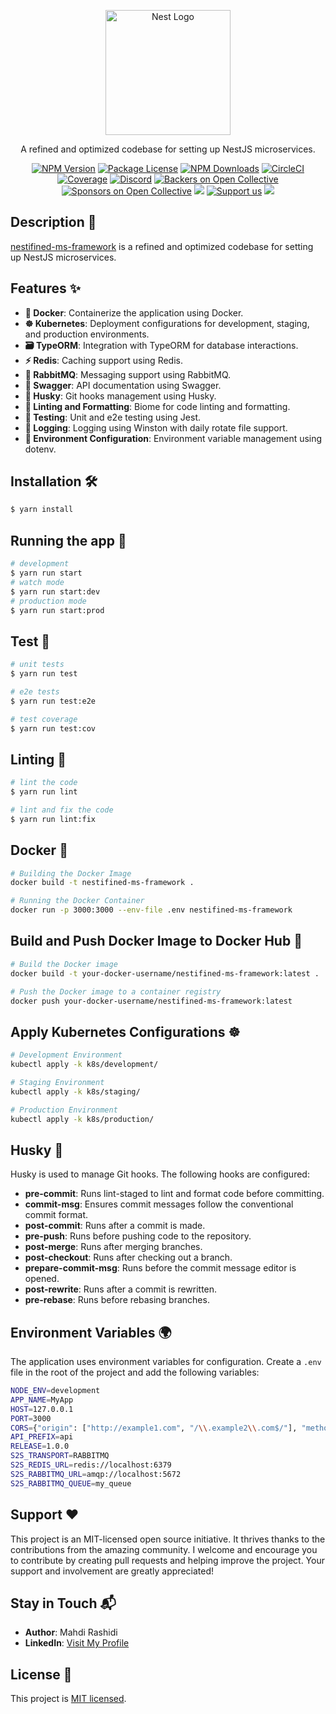 <p align="center">
  <a href="http://nestjs.com/" target="blank"><img src="https://nestjs.com/img/logo-small.svg" width="200" alt="Nest Logo" /></a>
</p>
<p align="center">A refined and optimized codebase for setting up NestJS microservices.</p>
<p align="center">
<a href="https://www.npmjs.com/~nestjscore" target="_blank"><img src="https://img.shields.io/npm/v/@nestjs/core.svg" alt="NPM Version" /></a>
<a href="https://www.npmjs.com/~nestjscore" target="_blank"><img src="https://img.shields.io/npm/l/@nestjs/core.svg" alt="Package License" /></a>
<a href="https://www.npmjs.com/~nestjscore" target="_blank"><img src="https://img.shields.io/npm/dm/@nestjs/common.svg" alt="NPM Downloads" /></a>
<a href="https://circleci.com/gh/MRdevX/nestifined-ms-framework" target="_blank"><img src="https://img.shields.io/circleci/build/github/MRdevX/nestifined-ms-framework/master" alt="CircleCI" /></a>
<a href="https://coveralls.io/github/MRdevX/nestifined-ms-framework?branch=master" target="_blank"><img src="https://coveralls.io/repos/github/MRdevX/nestifined-ms-framework/badge.svg?branch=master#9" alt="Coverage" /></a>
<a href="https://discord.gg/G7Qnnhy" target="_blank"><img src="https://img.shields.io/badge/discord-online-brightgreen.svg" alt="Discord"/></a>
<a href="https://opencollective.com/nest#backer" target="_blank"><img src="https://opencollective.com/nest/backers/badge.svg" alt="Backers on Open Collective" /></a>
<a href="https://opencollective.com/nest#sponsor" target="_blank"><img src="https://opencollective.com/nest/sponsors/badge.svg" alt="Sponsors on Open Collective" /></a>
<a href="https://paypal.me/kamilmysliwiec" target="_blank"><img src="https://img.shields.io/badge/Donate-PayPal-ff3f59.svg"/></a>
<a href="https://opencollective.com/nest#sponsor" target="_blank"><img src="https://img.shields.io/badge/Support%20us-Open%20Collective-41B883.svg" alt="Support us"></a>
<a href="https://twitter.com/nestframework" target="_blank"><img src="https://img.shields.io/twitter/follow/nestframework.svg?style=social&label=Follow"></a>
</p>

## Description 📜

[nestifined-ms-framework](https://github.com/MRdevX/nestifined-ms-framework) is a refined and optimized codebase for setting up NestJS microservices.

## Features ✨

- **🐳 Docker**: Containerize the application using Docker.
- **☸️ Kubernetes**: Deployment configurations for development, staging, and production environments.
- **🗃️ TypeORM**: Integration with TypeORM for database interactions.
- **⚡ Redis**: Caching support using Redis.
- **📨 RabbitMQ**: Messaging support using RabbitMQ.
- **📄 Swagger**: API documentation using Swagger.
- **🐶 Husky**: Git hooks management using Husky.
- **🧹 Linting and Formatting**: Biome for code linting and formatting.
- **🧪 Testing**: Unit and e2e testing using Jest.
- **📜 Logging**: Logging using Winston with daily rotate file support.
- **🔧 Environment Configuration**: Environment variable management using dotenv.

## Installation 🛠️

```bash
$ yarn install
```

## Running the app 🚀

```bash
# development
$ yarn run start
# watch mode
$ yarn run start:dev
# production mode
$ yarn run start:prod
```

## Test 🧪

```bash
# unit tests
$ yarn run test

# e2e tests
$ yarn run test:e2e

# test coverage
$ yarn run test:cov
```

## Linting 🧹

```bash
# lint the code
$ yarn run lint

# lint and fix the code
$ yarn run lint:fix
```

## Docker 🐳

```bash
# Building the Docker Image
docker build -t nestifined-ms-framework .

# Running the Docker Container
docker run -p 3000:3000 --env-file .env nestifined-ms-framework
```

## Build and Push Docker Image to Docker Hub 🐋

```bash
# Build the Docker image
docker build -t your-docker-username/nestifined-ms-framework:latest .

# Push the Docker image to a container registry
docker push your-docker-username/nestifined-ms-framework:latest
```

## Apply Kubernetes Configurations ☸️

```bash
# Development Environment
kubectl apply -k k8s/development/

# Staging Environment
kubectl apply -k k8s/staging/

# Production Environment
kubectl apply -k k8s/production/
```

## Husky 🐶

Husky is used to manage Git hooks. The following hooks are configured:

- **pre-commit**: Runs lint-staged to lint and format code before committing.
- **commit-msg**: Ensures commit messages follow the conventional commit format.
- **post-commit**: Runs after a commit is made.
- **pre-push**: Runs before pushing code to the repository.
- **post-merge**: Runs after merging branches.
- **post-checkout**: Runs after checking out a branch.
- **prepare-commit-msg**: Runs before the commit message editor is opened.
- **post-rewrite**: Runs after a commit is rewritten.
- **pre-rebase**: Runs before rebasing branches.

## Environment Variables 🌍

The application uses environment variables for configuration. Create a `.env` file in the root of the project and add the following variables:

```bash
NODE_ENV=development
APP_NAME=MyApp
HOST=127.0.0.1
PORT=3000
CORS={"origin": ["http://example1.com", "/\\.example2\\.com$/"], "methods": ["GET", "POST"], "credentials": true}
API_PREFIX=api
RELEASE=1.0.0
S2S_TRANSPORT=RABBITMQ
S2S_REDIS_URL=redis://localhost:6379
S2S_RABBITMQ_URL=amqp://localhost:5672
S2S_RABBITMQ_QUEUE=my_queue
```

## Support ❤️

This project is an MIT-licensed open source initiative. It thrives thanks to the contributions from the amazing community. I welcome and encourage you to contribute by creating pull requests and helping improve the project. Your support and involvement are greatly appreciated!

## Stay in Touch 📬

- **Author**: Mahdi Rashidi
- **LinkedIn**: [Visit My Profile](https://www.linkedin.com/in/mrdevx/)

## License 📄

This project is [MIT licensed](./LICENSE).
